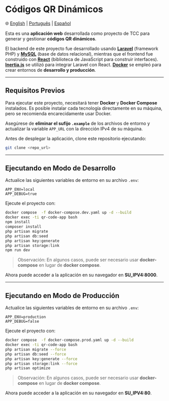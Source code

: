 # Códigos QR Dinámicos

🌐 [English](README.md) | [Português](README.pt.md) | [Español](README.es.md)

Esta es una **aplicación web** desarrollada como proyecto de TCC para generar y gestionar **códigos QR dinámicos**.

El backend de este proyecto fue desarrollado usando **[Laravel](https://laravel.com/)** (framework PHP) y **[MySQL](https://www.mysql.com/)** (base de datos relacional), mientras que el frontend fue construido con **[React](https://reactjs.org/)** (biblioteca de JavaScript para construir interfaces). **[Inertia.js](https://inertiajs.com/)** se utilizó para integrar Laravel con React. **[Docker](https://www.docker.com/)** se empleó para crear entornos de **desarrollo y producción**.

---

## Requisitos Previos

Para ejecutar este proyecto, necesitará tener **Docker** y **Docker Compose** instalados. Es posible instalar cada tecnología directamente en su máquina, pero se recomienda encarecidamente usar Docker.

Asegúrese de **eliminar el sufijo `.example`** de los archivos de entorno y actualizar la variable `APP_URL` con la dirección IPv4 de su máquina.

Antes de desplegar la aplicación, clone este repositorio ejecutando:

```bash
git clone <repo_url>
```

---

## Ejecutando en Modo de Desarrollo

Actualice las siguientes variables de entorno en su archivo `.env`:

```env
APP_ENV=local
APP_DEBUG=true
```

Ejecute el proyecto con:

```bash
docker compose  -f docker-compose.dev.yaml up -d --build
docker exec -ti qr-code-app bash
npm install
composer install
php artisan migrate
php artisan db:seed
php artisan key:generate
php artisan storage:link
npm run dev
```

> Observación: En algunos casos, puede ser necesario usar **docker-compose** en lugar de **docker compose**.

Ahora puede acceder a la aplicación en su navegador en **SU\_IPV4:8000**.

---

## Ejecutando en Modo de Producción

Actualice las siguientes variables de entorno en su archivo `.env`:

```env
APP_ENV=production
APP_DEBUG=false
```

Ejecute el proyecto con:

```bash
docker compose  -f docker-compose.prod.yaml up -d --build
docker exec -ti qr-code-app bash
php artisan migrate --force
php artisan db:seed --force
php artisan key:generate --force
php artisan storage:link --force
php artisan optimize
```

> Observación: En algunos casos, puede ser necesario usar **docker-compose** en lugar de **docker compose**.

Ahora puede acceder a la aplicación en su navegador en **SU\_IPV4:80**.
